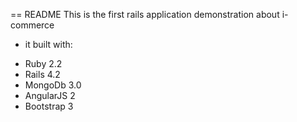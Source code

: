 == README
This is the first rails application demonstration about i-commerce
- it built with:
+ Ruby 2.2
+ Rails 4.2
+ MongoDb 3.0
+ AngularJS 2
+ Bootstrap 3
